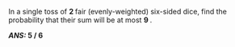 In a single toss of <B> 2 </B> fair (evenly-weighted) six-sided dice, find the probability that their sum will be at most <B> 9 </B>.

<B><I> ANS: </I></B> <B> 5 / 6 </B>
